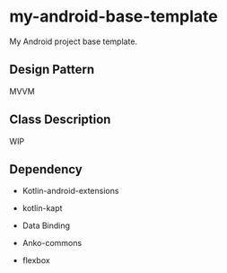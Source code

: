 # my-android-base-template
My Android project base template.

## Design Pattern

MVVM

## Class Description

WIP

## Dependency

* Kotlin-android-extensions

* kotlin-kapt

* Data Binding

* Anko-commons

* flexbox
